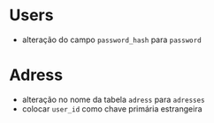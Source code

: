 # Users
- alteração do campo `password_hash` para `password`


# Adress
- alteração no nome da tabela `adress` para `adresses`
- colocar `user_id` como chave primária estrangeira
